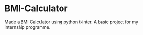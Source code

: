 # BMI-Calculator
Made a BMI Calculator using python tkinter. A basic project for my internship programme. 
